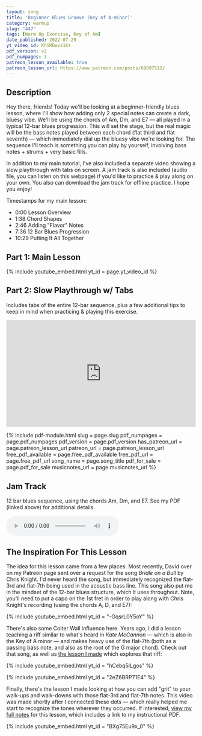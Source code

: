 ```yaml
---
layout: song
title: 'Beginner Blues Groove (Key of A-minor)'
category: warmup
slug: "447"
tags: [Warm Up Exercise, Key of Am]
date_published: 2022-07-29
yt_video_id: KhSRDwvs1Ks
pdf_version: v2
pdf_numpages: 3
patreon_lesson_available: true
patreon_lesson_url: https://www.patreon.com/posts/69897512/
---
```


## Description

Hey there, friends! Today we'll be looking at a beginner-friendly blues lesson, where I'll show how adding only 2 special notes can create a dark, bluesy vibe. We'll be using the chords of Am, Dm, and E7 — all played in a typical 12-bar blues progression. This will set the stage, but the real magic will be the bass notes played between each chord (flat third and flat seventh) — which immediately dial up the bluesy vibe we're looking for. The sequence I'll teach is something you can play by yourself, involving bass notes + strums + very basic fills.

In addition to my main tutorial, I've also included a separate video showing a slow playthrough with tabs on screen. A jam track is also included (audio file, you can listen on this webpage) if you'd like to practice & play along on your own. You also can download the jam track for offline practice. I hope you enjoy!

Timestamps for my main lesson:

- 0:00 Lesson Overview
- 1:38 Chord Shapes
- 2:46 Adding "Flavor" Notes
- 7:36 12 Bar Blues Progression
- 10:29 Putting It All Together

## Part 1: Main Lesson

{% include youtube_embed.html yt_id = page.yt_video_id %}

## Part 2: Slow Playthrough w/ Tabs

Includes tabs of the entire 12-bar sequence, plus a few additional tips to keep in mind when practicing & playing this exercise.

<div style="padding:56.25% 0 0 0;position:relative;"><iframe src="https://player.vimeo.com/video/735466138?h=e468d75baf&amp;badge=0&amp;autopause=0&amp;player_id=0&amp;app_id=58479" frameborder="0" allow="autoplay; fullscreen; picture-in-picture" allowfullscreen style="position:absolute;top:0;left:0;width:100%;height:100%;" title="447 extended video.mp4"></iframe></div><script src="https://player.vimeo.com/api/player.js"></script>

<!-- https://vimeo.com/735466138 -->

{% include pdf-module.html slug = page.slug pdf_numpages = page.pdf_numpages pdf_version = page.pdf_version has_patreon_url = page.patreon_lesson_url patreon_url = page.patreon_lesson_url free_pdf_available = page.free_pdf_available free_pdf_url = page.free_pdf_url song_name = page.song_title pdf_for_sale = page.pdf_for_sale musicnotes_url = page.musicnotes_url %}


## Jam Track

12 bar blues sequence, using the chords Am, Dm, and E7. See my PDF (linked above) for additional details.

<audio controls>
  <source src="/audio/447-12-bar-blues-a-minor.mp3" type="audio/mpeg">
Your browser does not support the audio element.
</audio>

## The Inspiration For This Lesson

The idea for this lesson came from a few places. Most recently, David over on my Patreon page sent over a request for the song _Bridle on a Bull_ by Chris Knight. I'd never heard the song, but immediately recognized the flat-3rd and flat-7th being used in the acoustic bass line. This song also put me in the mindset of the 12-bar blues structure, which it uses throughout. Note, you'll need to put a capo on the 1st fret in order to play along with Chris Knight's recording (using the chords A, D, and E7):

{% include youtube_embed.html yt_id = "-GqsrL0Y5oY" %}

There's also some Colter Wall influence here. Years ago, I did a lesson teaching a riff similar to what's heard in _Kate McCannon_ — which is also in the Key of A minor — and makes heavy use of the flat-7th (both as a passing bass note, and also as the root of the G major chord). Check out that song, as well as [the lesson I made](/lessons/179/) which explores that riff:

{% include youtube_embed.html yt_id = "hCebq5lLgos" %}

{% include youtube_embed.html yt_id = "2eZ6BRP71E4" %}

Finally, there's the lesson I made looking at how you can add "grit" to your walk-ups and walk-downs with those flat-3rd and flat-7th notes. This video was made shortly after I connected these dots — which really helped me start to recognize the tones wherever they occurred. If interested, [view my full notes](/lessons/361/) for this lesson, which includes a link to my instructional PDF.

{% include youtube_embed.html yt_id = "BXg75Eu9x_0" %}
